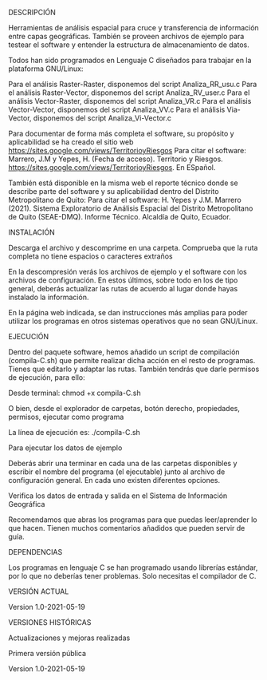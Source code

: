 DESCRIPCIÓN

Herramientas de análisis espacial para cruce y transferencia de información entre capas geográficas. También se proveen archivos de ejemplo para testear el software y entender la estructura de almacenamiento de datos.

Todos han sido programados en Lenguaje C diseñados para trabajar en la plataforma GNU/Linux:

Para el análisis Raster-Raster, disponemos del script Analiza_RR_usu.c
Para el análisis Raster-Vector, disponemos del script Analiza_RV_user.c
Para el análisis Vector-Raster, disponemos del script Analiza_VR.c
Para el análisis Vector-Vector, disponemos del script Analiza_VV.c
Para el análisis Via-Vector, disponemos del script Analiza_Vi-Vector.c

Para documentar de forma más completa el software, su propósito y aplicabilidad se ha creado el sitio web https://sites.google.com/views/TerritorioyRiesgos
Para citar el software: Marrero, J.M y Yepes, H. (Fecha de acceso). Territorio y Riesgos. https://sites.google.com/views/TerritorioyRiesgos. En ESpañol.

También está disponible en la misma web el reporte técnico donde se describe parte del software y su aplicabilidad dentro del Distrito Metropolitano de Quito:
Para citar el software: H. Yepes y J.M. Marrero (2021). Sistema Exploratorio de Análisis Espacial del Distrito Metropolitano de Quito (SEAE-DMQ). Informe Técnico. Alcaldía de Quito, Ecuador. 

INSTALACIÓN

Descarga el archivo y descomprime en una carpeta. Comprueba que la ruta completa no tiene espacios o caracteres extraños

En la descompresión verás los archivos de ejemplo y el software con los archivos de configuración. En estos últimos, sobre todo en los de tipo general, deberás actualizar las rutas de acuerdo al lugar donde hayas instalado la información.

En la página web indicada, se dan instrucciones más amplias para poder utilizar los programas en otros sistemas operativos que no sean GNU/Linux.

EJECUCIÓN

Dentro del paquete software, hemos añadido un script de compilación (compila-C.sh) que permite realizar dicha acción en el resto de programas. Tienes que editarlo y adaptar las rutas. También tendrás que darle permisos de ejecución, para ello:

Desde terminal: chmod +x compila-C.sh

O bien, desde el explorador de carpetas, botón derecho, propiedades, permisos, ejecutar como programa

La línea de ejecución es: ./compila-C.sh

Para ejecutar los datos de ejemplo

Deberás abrir una terminar en cada una de las carpetas disponibles y escribir el nombre del programa (el ejecutable) junto al archivo de configuración general. En cada uno existen diferentes opciones.

Verifica los datos de entrada y salida en el Sistema de Información Geográfica

Recomendamos que abras los programas para que puedas leer/aprender lo que hacen. Tienen muchos comentarios añadidos que pueden servir de guía.

DEPENDENCIAS

Los programas en lenguaje C se han programado usando librerías estándar, por lo que no deberías tener problemas. Solo necesitas el compilador de C.

VERSIÓN ACTUAL

Version 1.0-2021-05-19

VERSIONES HISTÓRICAS

Actualizaciones y mejoras realizadas

Primera versión pública

Version 1.0-2021-05-19

